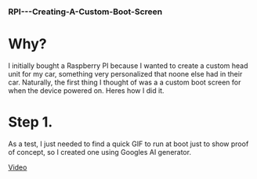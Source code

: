### RPI---Creating-A-Custom-Boot-Screen

# Why?
  I initially bought a Raspberry PI because I wanted to create a custom head unit for my car, something very personalized that noone else had in their car. Naturally, the first thing I thought of was a
  a custom boot screen for when the device powered on. Heres how I did it. 

# Step 1. 
  As a test, I just needed to find a quick GIF to run at boot just to show proof of concept, so I created one using Googles AI generator. 

 [Video](https://github.com/TristanJRogers/RPI---Creating-A-Custom-Boot-Screen/blob/a4e356f78d1b4a22ad26be85ce3edc635fc87886/Custom%20Boot%20Video.mp4)

